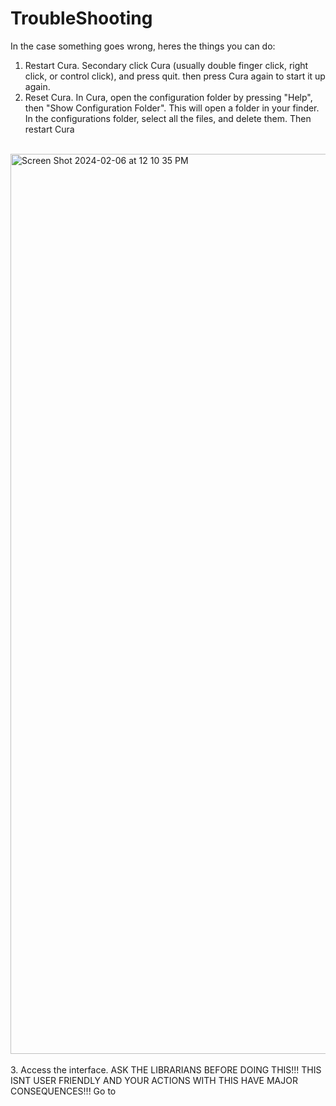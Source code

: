# TroubleShooting
In the case something goes wrong, heres the things you can do:
<br>
1. Restart Cura. Secondary click Cura (usually double finger click, right click, or control click), and press quit. then press Cura again to start it up again.
2. Reset Cura. In Cura, open the configuration folder by pressing "Help", then "Show Configuration Folder". This will open a folder in your finder. In the configurations folder, select all the files, and delete them. Then restart Cura
<br><br>
<img width="1440" alt="Screen Shot 2024-02-06 at 12 10 35 PM" src="https://github.com/EAMalyshev/BVHS-Cura/assets/155656835/63b9ad63-d9d3-4fdb-9e8d-fed70864358c">
<br><br>
3. Access the interface. ASK THE LIBRARIANS BEFORE DOING THIS!!! THIS ISNT USER FRIENDLY AND YOUR ACTIONS WITH THIS HAVE MAJOR CONSEQUENCES!!! Go to <a href="https://github.com/EAMalyshev/BVHS-Cura/blob/main/Cura/WebInterface.md">
